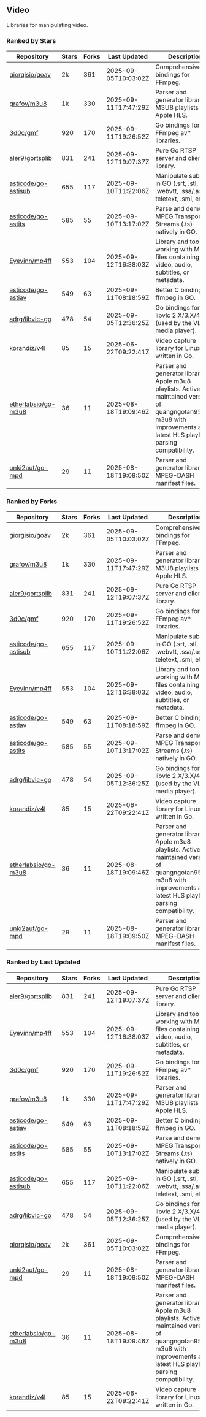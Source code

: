 ## Video

Libraries for manipulating video.

### Ranked by Stars

| Repository | Stars | Forks | Last Updated | Description | 
|------------|-------|-------|--------------|-------------|
| [giorgisio/goav](https://github.com/giorgisio/goav) | 2k | 361 | 2025-09-05T10:03:02Z |  Comprehensive Go bindings for FFmpeg. |
| [grafov/m3u8](https://github.com/grafov/m3u8) | 1k | 330 | 2025-09-11T17:47:29Z |  Parser and generator library of M3U8 playlists for Apple HLS. |
| [3d0c/gmf](https://github.com/3d0c/gmf) | 920 | 170 | 2025-09-11T19:26:52Z |  Go bindings for FFmpeg av\* libraries. |
| [aler9/gortsplib](https://github.com/aler9/gortsplib) | 831 | 241 | 2025-09-12T19:07:37Z |  Pure Go RTSP server and client library. |
| [asticode/go-astisub](https://github.com/asticode/go-astisub) | 655 | 117 | 2025-09-10T11:22:06Z |  Manipulate subtitles in GO (.srt, .stl, .ttml, .webvtt, .ssa/.ass, teletext, .smi, etc.). |
| [asticode/go-astits](https://github.com/asticode/go-astits) | 585 | 55 | 2025-09-10T13:17:02Z |  Parse and demux MPEG Transport Streams (.ts) natively in GO. |
| [Eyevinn/mp4ff](https://github.com/Eyevinn/mp4ff) | 553 | 104 | 2025-09-12T16:38:03Z |  Library and tools for working with MP4 files containing video, audio, subtitles, or metadata. |
| [asticode/go-astiav](https://github.com/asticode/go-astiav) | 549 | 63 | 2025-09-11T08:18:59Z |  Better C bindings for ffmpeg in GO. |
| [adrg/libvlc-go](https://github.com/adrg/libvlc-go) | 478 | 54 | 2025-09-05T12:36:25Z |  Go bindings for libvlc 2.X/3.X/4.X (used by the VLC media player). |
| [korandiz/v4l](https://github.com/korandiz/v4l) | 85 | 15 | 2025-06-22T09:22:41Z |  Video capture library for Linux, written in Go. |
| [etherlabsio/go-m3u8](https://github.com/etherlabsio/go-m3u8) | 36 | 11 | 2025-08-18T19:09:46Z |  Parser and generator library for Apple m3u8 playlists. Actively maintained version of quangngotan95/go-m3u8 with improvements and latest HLS playlist parsing compatibility. |
| [unki2aut/go-mpd](https://github.com/unki2aut/go-mpd) | 29 | 11 | 2025-08-18T19:09:50Z |  Parser and generator library for MPEG-DASH manifest files. |

### Ranked by Forks

| Repository | Stars | Forks | Last Updated | Description | 
|------------|-------|-------|--------------|-------------|
| [giorgisio/goav](https://github.com/giorgisio/goav) | 2k | 361 | 2025-09-05T10:03:02Z |  Comprehensive Go bindings for FFmpeg. |
| [grafov/m3u8](https://github.com/grafov/m3u8) | 1k | 330 | 2025-09-11T17:47:29Z |  Parser and generator library of M3U8 playlists for Apple HLS. |
| [aler9/gortsplib](https://github.com/aler9/gortsplib) | 831 | 241 | 2025-09-12T19:07:37Z |  Pure Go RTSP server and client library. |
| [3d0c/gmf](https://github.com/3d0c/gmf) | 920 | 170 | 2025-09-11T19:26:52Z |  Go bindings for FFmpeg av\* libraries. |
| [asticode/go-astisub](https://github.com/asticode/go-astisub) | 655 | 117 | 2025-09-10T11:22:06Z |  Manipulate subtitles in GO (.srt, .stl, .ttml, .webvtt, .ssa/.ass, teletext, .smi, etc.). |
| [Eyevinn/mp4ff](https://github.com/Eyevinn/mp4ff) | 553 | 104 | 2025-09-12T16:38:03Z |  Library and tools for working with MP4 files containing video, audio, subtitles, or metadata. |
| [asticode/go-astiav](https://github.com/asticode/go-astiav) | 549 | 63 | 2025-09-11T08:18:59Z |  Better C bindings for ffmpeg in GO. |
| [asticode/go-astits](https://github.com/asticode/go-astits) | 585 | 55 | 2025-09-10T13:17:02Z |  Parse and demux MPEG Transport Streams (.ts) natively in GO. |
| [adrg/libvlc-go](https://github.com/adrg/libvlc-go) | 478 | 54 | 2025-09-05T12:36:25Z |  Go bindings for libvlc 2.X/3.X/4.X (used by the VLC media player). |
| [korandiz/v4l](https://github.com/korandiz/v4l) | 85 | 15 | 2025-06-22T09:22:41Z |  Video capture library for Linux, written in Go. |
| [etherlabsio/go-m3u8](https://github.com/etherlabsio/go-m3u8) | 36 | 11 | 2025-08-18T19:09:46Z |  Parser and generator library for Apple m3u8 playlists. Actively maintained version of quangngotan95/go-m3u8 with improvements and latest HLS playlist parsing compatibility. |
| [unki2aut/go-mpd](https://github.com/unki2aut/go-mpd) | 29 | 11 | 2025-08-18T19:09:50Z |  Parser and generator library for MPEG-DASH manifest files. |

### Ranked by Last Updated

| Repository | Stars | Forks | Last Updated | Description | 
|------------|-------|-------|--------------|-------------|
| [aler9/gortsplib](https://github.com/aler9/gortsplib) | 831 | 241 | 2025-09-12T19:07:37Z |  Pure Go RTSP server and client library. |
| [Eyevinn/mp4ff](https://github.com/Eyevinn/mp4ff) | 553 | 104 | 2025-09-12T16:38:03Z |  Library and tools for working with MP4 files containing video, audio, subtitles, or metadata. |
| [3d0c/gmf](https://github.com/3d0c/gmf) | 920 | 170 | 2025-09-11T19:26:52Z |  Go bindings for FFmpeg av\* libraries. |
| [grafov/m3u8](https://github.com/grafov/m3u8) | 1k | 330 | 2025-09-11T17:47:29Z |  Parser and generator library of M3U8 playlists for Apple HLS. |
| [asticode/go-astiav](https://github.com/asticode/go-astiav) | 549 | 63 | 2025-09-11T08:18:59Z |  Better C bindings for ffmpeg in GO. |
| [asticode/go-astits](https://github.com/asticode/go-astits) | 585 | 55 | 2025-09-10T13:17:02Z |  Parse and demux MPEG Transport Streams (.ts) natively in GO. |
| [asticode/go-astisub](https://github.com/asticode/go-astisub) | 655 | 117 | 2025-09-10T11:22:06Z |  Manipulate subtitles in GO (.srt, .stl, .ttml, .webvtt, .ssa/.ass, teletext, .smi, etc.). |
| [adrg/libvlc-go](https://github.com/adrg/libvlc-go) | 478 | 54 | 2025-09-05T12:36:25Z |  Go bindings for libvlc 2.X/3.X/4.X (used by the VLC media player). |
| [giorgisio/goav](https://github.com/giorgisio/goav) | 2k | 361 | 2025-09-05T10:03:02Z |  Comprehensive Go bindings for FFmpeg. |
| [unki2aut/go-mpd](https://github.com/unki2aut/go-mpd) | 29 | 11 | 2025-08-18T19:09:50Z |  Parser and generator library for MPEG-DASH manifest files. |
| [etherlabsio/go-m3u8](https://github.com/etherlabsio/go-m3u8) | 36 | 11 | 2025-08-18T19:09:46Z |  Parser and generator library for Apple m3u8 playlists. Actively maintained version of quangngotan95/go-m3u8 with improvements and latest HLS playlist parsing compatibility. |
| [korandiz/v4l](https://github.com/korandiz/v4l) | 85 | 15 | 2025-06-22T09:22:41Z |  Video capture library for Linux, written in Go. |

